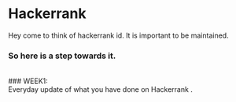 # Hackerrank
Hey come to think of hackerrank id. It is important to be maintained.
### So here is a step towards it.
<br>
### WEEK1: <br>Everyday update of what you have done on Hackerrank .<br>

